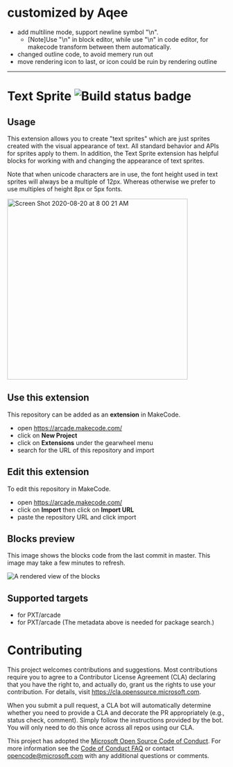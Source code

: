 # customized by Aqee
* add multiline mode, support newline symbol "\n".
  * [Note]Use "\n" in block editor, while use "\\n" in code editor, for makecode transform between them automatically.
* changed outline code, to avoid memery run out
* move rendering icon to last, or icon could be ruin by rendering outline

----------

# Text Sprite ![Build status badge](https://github.com/microsoft/arcade-text/workflows/MakeCode/badge.svg)

## Usage

This extension allows you to create "text sprites" which are just sprites created with the visual appearance of text. All standard behavior and APIs for sprites apply to them. In addition, the Text Sprite extension has helpful blocks for working with and changing the appearance of text sprites.

Note that when unicode characters are in use, the font height used in text sprites will always be a multiple of 12px. Whereas otherwise we prefer to use multiples of height 8px or 5px fonts.

<img width="416" alt="Screen Shot 2020-08-20 at 8 00 21 AM" src="https://user-images.githubusercontent.com/6453828/90789027-40137480-e2bb-11ea-81bd-440fa19abdc0.png">

## Use this extension

This repository can be added as an **extension** in MakeCode.

* open https://arcade.makecode.com/
* click on **New Project**
* click on **Extensions** under the gearwheel menu
* search for the URL of this repository and import

## Edit this extension

To edit this repository in MakeCode.

* open https://arcade.makecode.com/
* click on **Import** then click on **Import URL**
* paste the repository URL and click import

## Blocks preview

This image shows the blocks code from the last commit in master.
This image may take a few minutes to refresh.

![A rendered view of the blocks](https://github.com/microsoft/arcade-text/raw/master/.makecode/blocks.png)

## Supported targets

* for PXT/arcade
* for PXT/arcade
(The metadata above is needed for package search.)

# Contributing

This project welcomes contributions and suggestions.  Most contributions require you to agree to a
Contributor License Agreement (CLA) declaring that you have the right to, and actually do, grant us
the rights to use your contribution. For details, visit https://cla.opensource.microsoft.com.

When you submit a pull request, a CLA bot will automatically determine whether you need to provide
a CLA and decorate the PR appropriately (e.g., status check, comment). Simply follow the instructions
provided by the bot. You will only need to do this once across all repos using our CLA.

This project has adopted the [Microsoft Open Source Code of Conduct](https://opensource.microsoft.com/codeofconduct/).
For more information see the [Code of Conduct FAQ](https://opensource.microsoft.com/codeofconduct/faq/) or
contact [opencode@microsoft.com](mailto:opencode@microsoft.com) with any additional questions or comments.
